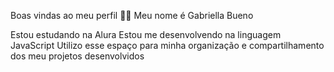 Boas vindas ao meu perfil 💙💙
Meu nome é Gabriella Bueno

Estou estudando na Alura
Estou me desenvolvendo na linguagem JavaScript
Utilizo esse espaço para minha organização e compartilhamento dos meu projetos desenvolvidos
